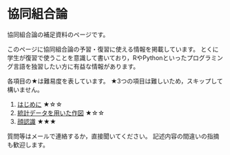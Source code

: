 # 協同組合論

協同組合論の補足資料のページです。

このページに協同組合論の予習・復習に使える情報を掲載しています。
とくに学生が復習で使うことを意識して書いており，RやPythonといったプログラミング言語を独習したい方に有益な情報があります。

各項目の★は難易度を表しています。
★3つの項目は難しいため，スキップして構いません。

1. [はじめに](https://takeshinishimura.github.io/Cooperative/01_introduction.html) ★☆☆
1. [統計データを用いた作図](https://takeshinishimura.github.io/Cooperative/02_stats.html) ★☆☆
1. [顔認識](https://takeshinishimura.github.io/Cooperative/03_face.html) ★★★


質問等はメールで連絡するか，直接聞いてください。
記述内容の間違いの指摘も歓迎します。
